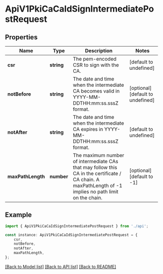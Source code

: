 # ApiV1PkiCaCaIdSignIntermediatePostRequest


## Properties

Name | Type | Description | Notes
------------ | ------------- | ------------- | -------------
**csr** | **string** | The pem-encoded CSR to sign with the CA. | [default to undefined]
**notBefore** | **string** | The date and time when the intermediate CA becomes valid in YYYY-MM-DDTHH:mm:ss.sssZ format. | [optional] [default to undefined]
**notAfter** | **string** | The date and time when the intermediate CA expires in YYYY-MM-DDTHH:mm:ss.sssZ format. | [default to undefined]
**maxPathLength** | **number** | The maximum number of intermediate CAs that may follow this CA in the certificate / CA chain. A maxPathLength of -1 implies no path limit on the chain. | [optional] [default to -1]

## Example

```typescript
import { ApiV1PkiCaCaIdSignIntermediatePostRequest } from './api';

const instance: ApiV1PkiCaCaIdSignIntermediatePostRequest = {
    csr,
    notBefore,
    notAfter,
    maxPathLength,
};
```

[[Back to Model list]](../README.md#documentation-for-models) [[Back to API list]](../README.md#documentation-for-api-endpoints) [[Back to README]](../README.md)

